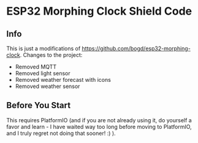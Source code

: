# ESP32 Morphing Clock Shield Code

## Info

This is just a modifications of https://github.com/bogd/esp32-morphing-clock.
Changes to the project:
* Removed MQTT
* Removed light sensor
* Removed weather forecast with icons
* Removed weather sensor

## Before You Start

This requires PlatformIO (and if you are not already using it, do yourself a favor and learn - I have waited way too long before moving to PlatformIO, and I truly regret not doing that sooner! :) ).
